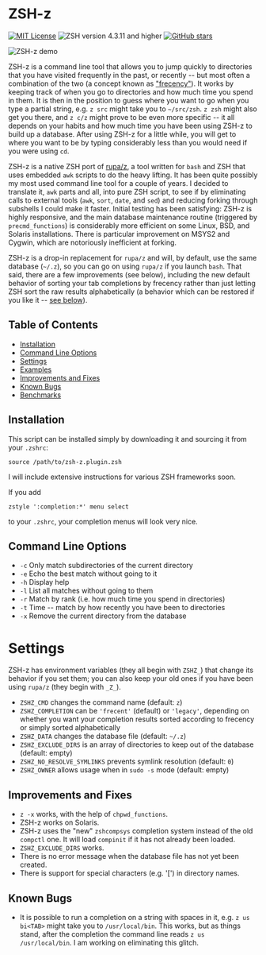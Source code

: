 # ZSH-z

[![MIT License](img/mit_license.svg)](https://opensource.org/licenses/MIT)
![ZSH version 4.3.11 and higher](img/zsh_4.3.11_plus.svg)
[![GitHub stars](https://img.shields.io/github/stars/agkozak/zsh-z.svg)](https://github.com/agkozak/zsh-z/stargazers)

![ZSH-z demo](img/demo.gif)

ZSH-z is a command line tool that allows you to jump quickly to directories that you have visited frequently in the past, or recently -- but most often a combination of the two (a concept known as ["frecency"](https://en.wikipedia.org/wiki/Frecency)). It works by keeping track of when you go to directories and how much time you spend in them. It is then in the position to guess where you want to go when you type a partial string, e.g. `z src` might take you to `~/src/zsh`. `z zsh` might also get you there, and `z c/z` might prove to be even more specific -- it all depends on your habits and how much time you have been using ZSH-z to build up a database. After using ZSH-z for a little while, you will get to where you want to be by typing considerably less than you would need if you were using `cd`.

ZSH-z is a native ZSH port of [rupa/z](https://github.com/rupa/z), a tool written for `bash` and ZSH that uses embedded `awk` scripts to do the heavy lifting. It has been quite possibly my most used command line tool for a couple of years. I decided to translate it, `awk` parts and all, into pure ZSH script, to see if by eliminating calls to external tools (`awk`, `sort`, `date`, and `sed`) and reducing forking through subshells I could make it faster. Initial testing has been satisfying: ZSH-z is highly responsive, and the main database maintenance routine (triggered by `precmd_functions`) is considerably more efficient on some Linux, BSD, and Solaris installations. There is particular improvement on MSYS2 and Cygwin, which are notoriously inefficient at forking.

ZSH-z is a drop-in replacement for `rupa/z` and will, by default, use the same database (`~/.z`), so you can go on using `rupa/z` if you launch `bash`. That said, there are a few improvements (see below), including the new default behavior of sorting your tab completions by frecency rather than just letting ZSH sort the raw results alphabetically (a behavior which can be restored if you like it -- [see below](#settings)).

## Table of Contents
- [Installation](#installation)
- [Command Line Options](#command-line-options)
- [Settings](#settings)
- [Examples](#examples)
- [Improvements and Fixes](#improvements-and-fixes)
- [Known Bugs](#known-bugs)
- [Benchmarks](#benchmarks)

## Installation

This script can be installed simply by downloading it and sourcing it from your `.zshrc`:

    source /path/to/zsh-z.plugin.zsh

I will include extensive instructions for various ZSH frameworks soon.

If you add

    zstyle ':completion:*' menu select

to your `.zshrc`, your completion menus will look very nice.

## Command Line Options

- `-c`    Only match subdirectories of the current directory
- `-e`    Echo the best match without going to it
- `-h`    Display help
- `-l`    List all matches without going to them
- `-r`    Match by rank (i.e. how much time you spend in directories)
- `-t`    Time -- match by how recently you have been to directories
- `-x`    Remove the current directory from the database

# Settings

ZSH-z has environment variables (they all begin with `ZSHZ_`) that change its behavior if you set them; you can also keep your old ones if you have been using `rupa/z` (they begin with `_Z_`).

* `ZSHZ_CMD` changes the command name (default: `z`)
* `ZSHZ_COMPLETION` can be `'frecent'` (default) or `'legacy'`, depending on whether you want your completion results sorted according to frecency or simply sorted alphabetically
* `ZSHZ_DATA` changes the database file (default: `~/.z`)
* `ZSHZ_EXCLUDE_DIRS` is an array of directories to keep out of the database (default: empty)
* `ZSHZ_NO_RESOLVE_SYMLINKS` prevents symlink resolution (default: `0`)
* `ZSHZ_OWNER` allows usage when in `sudo -s` mode (default: empty)

## Improvements and Fixes

* `z -x` works, with the help of `chpwd_functions`.
* ZSH-z works on Solaris.
* ZSH-z uses the "new" `zshcompsys` completion system instead of the old `compctl` one. It will load `compinit` if it has not already been loaded.
* `ZSHZ_EXCLUDE_DIRS` works.
* There is no error message when the database file has not yet been created.
* There is support for special characters (e.g. '[') in directory names.


## Known Bugs
* It is possible to run a completion on a string with spaces in it, e.g. `z us bi<TAB>` might take you to `/usr/local/bin`. This works, but as things stand, after the completion the command line reads `z us /usr/local/bin`. I am working on eliminating this glitch.
